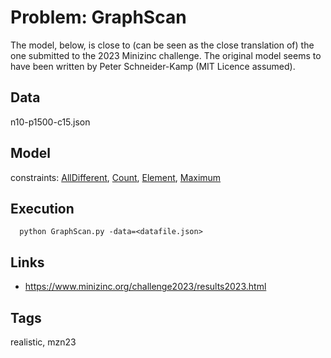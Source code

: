 # Problem: GraphScan

The model, below, is close to (can be seen as the close translation of) the one submitted to the 2023 Minizinc challenge.
The original model seems to have been written by Peter Schneider-Kamp (MIT Licence assumed).

## Data
  n10-p1500-c15.json

## Model
  constraints: [AllDifferent](https://pycsp.org/documentation/constraints/AllDifferent), [Count](https://pycsp.org/documentation/constraints/Count), [Element](https://pycsp.org/documentation/constraints/Element), [Maximum](https://pycsp.org/documentation/constraints/Maximum)

## Execution
```
  python GraphScan.py -data=<datafile.json>
```

## Links
  - https://www.minizinc.org/challenge2023/results2023.html

## Tags
  realistic, mzn23
